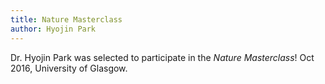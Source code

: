 ```yaml
---
title: Nature Masterclass
author: Hyojin Park
---
```

Dr. Hyojin Park was selected to participate in the *Nature Masterclass*! Oct 2016, University of Glasgow.
